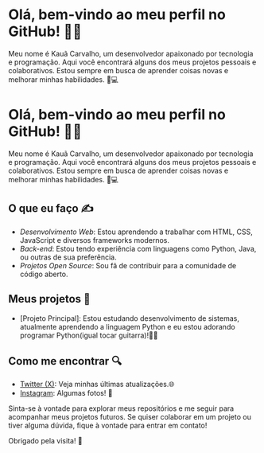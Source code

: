 # Olá, bem-vindo ao meu perfil no GitHub! 👋😺

Meu nome é Kauã Carvalho, um desenvolvedor apaixonado por tecnologia e programação. Aqui você encontrará alguns dos meus projetos pessoais e colaborativos. Estou sempre em busca de aprender coisas novas e melhorar minhas habilidades. 👤💻
# Olá, bem-vindo ao meu perfil no GitHub! 👋😺

Meu nome é Kauã Carvalho, um desenvolvedor apaixonado por tecnologia e programação. Aqui você encontrará alguns dos meus projetos pessoais e colaborativos. Estou sempre em busca de aprender coisas novas e melhorar minhas habilidades. 👤💻

## O que eu faço ✍

- *Desenvolvimento Web*: Estou aprendendo a trabalhar com HTML, CSS, JavaScript e diversos frameworks modernos.
- *Back-end*: Estou tendo experiência com linguagens como Python, Java, ou outras de sua preferência.
- *Projetos Open Source*: Sou fã de contribuir para a comunidade de código aberto.

## Meus projetos 📓

- [Projeto Principal]: Estou estudando desenvolvimento de sistemas, atualmente aprendendo a linguagem Python e eu estou adorando programar Python(igual tocar guitarra)!🎸🎶

## Como me encontrar 🔍

- [Twitter (X)](https://x.com/KauCarv75289759?t=vO8qfqvkV7c4N25BKN9cbw&s=09): Veja minhas últimas atualizações.🌐
- [Instagram](https://www.instagram.com/kkaua_carv?igsh=ODBqc3FnbmYybWZy): Algumas fotos! 🤳

Sinta-se à vontade para explorar meus repositórios e me seguir para acompanhar meus projetos futuros. Se quiser colaborar em um projeto ou tiver alguma dúvida, fique à vontade para entrar em contato!

Obrigado pela visita! 🙌